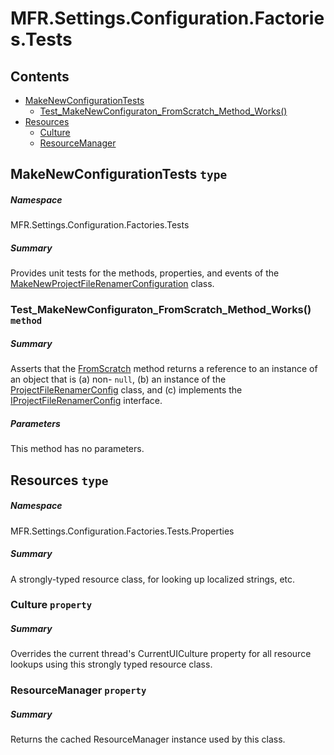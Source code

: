 <a name='assembly'></a>
# MFR.Settings.Configuration.Factories.Tests

## Contents

- [MakeNewConfigurationTests](#T-MFR-Settings-Configuration-Factories-Tests-MakeNewConfigurationTests 'MFR.Settings.Configuration.Factories.Tests.MakeNewConfigurationTests')
  - [Test_MakeNewConfiguraton_FromScratch_Method_Works()](#M-MFR-Settings-Configuration-Factories-Tests-MakeNewConfigurationTests-Test_MakeNewConfiguraton_FromScratch_Method_Works 'MFR.Settings.Configuration.Factories.Tests.MakeNewConfigurationTests.Test_MakeNewConfiguraton_FromScratch_Method_Works')
- [Resources](#T-MFR-Settings-Configuration-Factories-Tests-Properties-Resources 'MFR.Settings.Configuration.Factories.Tests.Properties.Resources')
  - [Culture](#P-MFR-Settings-Configuration-Factories-Tests-Properties-Resources-Culture 'MFR.Settings.Configuration.Factories.Tests.Properties.Resources.Culture')
  - [ResourceManager](#P-MFR-Settings-Configuration-Factories-Tests-Properties-Resources-ResourceManager 'MFR.Settings.Configuration.Factories.Tests.Properties.Resources.ResourceManager')

<a name='T-MFR-Settings-Configuration-Factories-Tests-MakeNewConfigurationTests'></a>
## MakeNewConfigurationTests `type`

##### Namespace

MFR.Settings.Configuration.Factories.Tests

##### Summary

Provides unit tests for the methods, properties, and events of the
[MakeNewProjectFileRenamerConfiguration](#T-MFR-Settings-Configuration-Factories-MakeNewProjectFileRenamerConfiguration 'MFR.Settings.Configuration.Factories.MakeNewProjectFileRenamerConfiguration')
class.

<a name='M-MFR-Settings-Configuration-Factories-Tests-MakeNewConfigurationTests-Test_MakeNewConfiguraton_FromScratch_Method_Works'></a>
### Test_MakeNewConfiguraton_FromScratch_Method_Works() `method`

##### Summary

Asserts that the
[FromScratch](#M-MFR-Settings-Configuration-Factories-MakeNewProjectFileRenamerConfiguration-FromScratch 'MFR.Settings.Configuration.Factories.MakeNewProjectFileRenamerConfiguration.FromScratch')
method returns a reference to an instance of an object that is (a) non-
`null`, (b) an instance of the
[ProjectFileRenamerConfig](#T-MFR-Settings-Configuration-ProjectFileRenamerConfig 'MFR.Settings.Configuration.ProjectFileRenamerConfig')
class, and (c)
implements the
[IProjectFileRenamerConfig](#T-MFR-Settings-Configuration-Interfaces-IProjectFileRenamerConfig 'MFR.Settings.Configuration.Interfaces.IProjectFileRenamerConfig')
interface.

##### Parameters

This method has no parameters.

<a name='T-MFR-Settings-Configuration-Factories-Tests-Properties-Resources'></a>
## Resources `type`

##### Namespace

MFR.Settings.Configuration.Factories.Tests.Properties

##### Summary

A strongly-typed resource class, for looking up localized strings, etc.

<a name='P-MFR-Settings-Configuration-Factories-Tests-Properties-Resources-Culture'></a>
### Culture `property`

##### Summary

Overrides the current thread's CurrentUICulture property for all
  resource lookups using this strongly typed resource class.

<a name='P-MFR-Settings-Configuration-Factories-Tests-Properties-Resources-ResourceManager'></a>
### ResourceManager `property`

##### Summary

Returns the cached ResourceManager instance used by this class.
